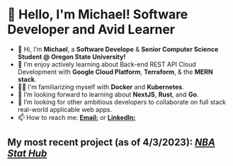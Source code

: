 # 👋  Hello, I'm Michael! Software Developer and Avid Learner

- 👋 Hi, I’m **Michael**, a **Software Develope** & **Senior Computer Science Student @ Oregon State University!** 
- 👀 I’m enjoy actively learning about Back-end REST API Cloud Development with **Google Cloud Platform**, **Terraform**, & the **MERN stack**.
- 🤘🏻  I'm familiarizing myself with **Docker** and **Kubernetes**.
- 🌱 I’m looking forward to learning about **NextJS**, **Rust**, and **Go**.
- 💞️ I’m looking for other ambitious developers to collaborate on full stack real-world applicable web apps.
- 📫 How to reach me: <a href="michaelmorriss14@gmail.com">**Email:**</a> *or* <a href="https://www.linkedin.com/in/mcmorriss/"> **LinkedIn:** </a>
                   
          
## My most recent project (as of 4/3/2023): <a href="https://github.com/mcmorriss/CodePathProjects/tree/main/Project5-DataDashboard"> *NBA Stat Hub* </a>
